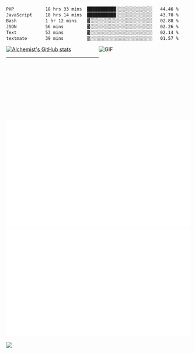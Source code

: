 <!--START_SECTION:waka-->

```text
PHP            18 hrs 33 mins  ███████████░░░░░░░░░░░░░░   44.46 %
JavaScript     18 hrs 14 mins  ███████████░░░░░░░░░░░░░░   43.70 %
Bash           1 hr 12 mins    ▓░░░░░░░░░░░░░░░░░░░░░░░░   02.88 %
JSON           56 mins         ▓░░░░░░░░░░░░░░░░░░░░░░░░   02.26 %
Text           53 mins         ▓░░░░░░░░░░░░░░░░░░░░░░░░   02.14 %
textmate       39 mins         ▒░░░░░░░░░░░░░░░░░░░░░░░░   01.57 %
```

<!--END_SECTION:waka-->

[![Alchemist's GitHub stats](https://github-readme-stats.vercel.app/api?username=DrMaxis&show_icons=true&theme=outrun&count_private=true)](#)
<img align="right" alt="GIF" src="https://user-images.githubusercontent.com/5355808/139111924-210cc6fa-9fb1-4dac-929d-6324a5836a92.gif" width="250" height="200" />
<hr />

![](https://raw.githubusercontent.com/DrMaxis/github-stats-transparent/output/generated/overview.svg)
![](https://raw.githubusercontent.com/DrMaxis/github-stats-transparent/output/generated/languages.svg)

 
<a href="https://count.getloli.com/"><img src="https://count.getloli.com/get/@:maxis-the-alchemist?theme=rule34"></a>
<!-- https://count.getloli.com/get/@alchemist?theme=rule34 -->
<br>
